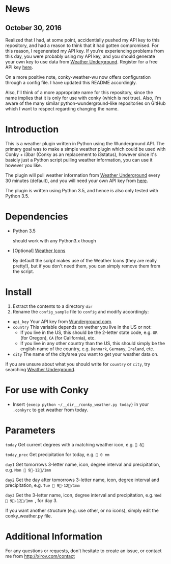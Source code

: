 # News
## October 30, 2016
Realized that I had, at some point, accidentially pushed my API key to this repository, and had a reason to think that it had gotten compromised. For this reason, I regenerated my API key. If you're experiencing problems from this day, you were probably using my API key, and you should generate your own key to use data from [Weather Underground](https://www.wunderground.com/?apiref=7e6536cf90e4891d). Register for a free API key [here](https://www.wunderground.com/weather/api/).

On a more positive note, conky-weather-wu now offers configuration through a config file. I have updated this README accordingly.

Also, I'll think of a more appropriate name for this repository, since the name implies that it is only for use with conky (which is not true). Also, I'm aware of the many similar python-wunderground-like repositories on GitHub which I want to respect regarding changing the name.





# Introduction
This is a weather plugin written in Python using the Wunderground API. The primary goal was to make a simple weather plugin which could be used with Conky + i3bar (Conky as an replacement to i3status), however since it's basicly just a Python script pulling weather information, you can use it however you like.

The plugin will pull weather information from [Weather Underground](https://www.wunderground.com/?apiref=7e6536cf90e4891d) every 30 minutes (default), and you will need your own API key from [here](https://www.wunderground.com/weather/api/).

The plugin is written using Python 3.5, and hence is also only tested with Python 3.5.

# Dependencies
- Python 3.5

  should work with any Python3.x though
- [Optional] [Weather Icons](https://erikflowers.github.io/weather-icons/)
    
    By default the script makes use of the Weather Icons (they are really pretty!), but if you don't need them, you can simply remove them from the script.

# Install
 1. Extract the contents to a directory ```dir```
 2. Rename the ```config_sample``` file to ```config``` and modify accordingly:
   - ```api_key``` Your API key from [Wunderground.com](https://www.wunderground.com/weather/api/). 
   - ```country``` This variable depends on wether you live in the US or not:
     - If you live in the US, this should be the 2-letter state code, e.g. ```OR``` (for Oregon), ```CA``` (for California), etc.
     - If you live in any other country than the US, this should simply be the english name of the country, e.g. ```Denmark```, ```Germany```, ```Ireland```, etc.
   - ```city``` The name of the city/area you want to get your weather data on.

   If you are unsure about what you should write for ```country``` or ```city```, try searching [Weather Underground](https://www.wunderground.com/?apiref=7e6536cf90e4891d).

# For use with Conky
 - Insert ```{execp python ~/__dir__/conky_weather.py today}``` in your ```.conkyrc``` to get weather from today.

# Parameters
```today``` Get current degrees with a matching weather icon, e.g. ``` 8```

```today_prec``` Get precipitation for today, e.g. ``` 0 mm```

```day1``` Get tomorrows 3-letter name, icon, degree interval and precipitation, e.g. ```Mon  9-12/1mm ```

```day2``` Get the day after tomorrows 3-letter name, icon, degree interval and precipitation, e.g. ```Tue  9-12/1mm ```

```day3``` Get the 3-letter name, icon, degree interval and precipitation, e.g. ```Wed  9-12/1mm ```, for day 3.

If you want another structure (e.g. use other, or no icons), simply edit the conky_weather.py file.

# Additional Information
For any questions or requests, don't hesitate to create an issue, or contact me from http://xirov.com/contact
